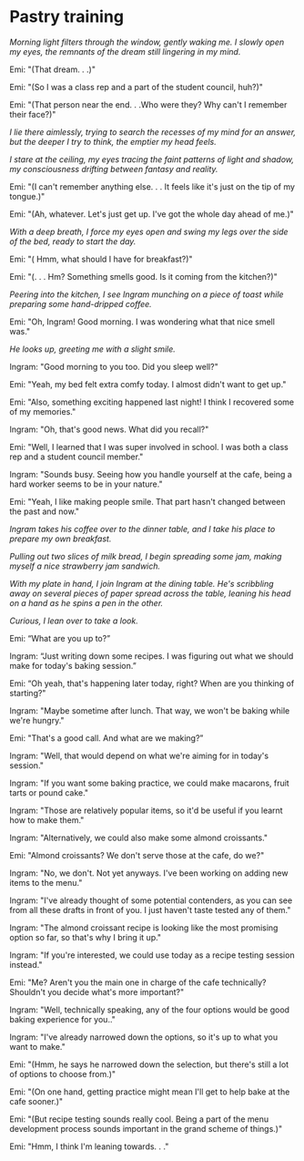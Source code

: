 # Pastry training
*Morning light filters through the window, gently waking me. I slowly open my eyes, the remnants of the dream still lingering in my mind.*

Emi: "(That dream. . .)"

Emi: "(So I was a class rep and a part of the student council, huh?)"

Emi: "(That person near the end. . .Who were they? Why can't I remember their face?)"

*I lie there aimlessly, trying to search the recesses of my mind for an answer, but the deeper I try to think, the emptier my head feels.*

*I stare at the ceiling, my eyes tracing the faint patterns of light and shadow, my consciousness drifting between fantasy and reality.*

Emi: "(I can't remember anything else. . . It feels like it's just on the tip of my tongue.)"

Emi: "(Ah, whatever. Let's just get up. I've got the whole day ahead of me.)"

*With a deep breath, I force my eyes open and swing my legs over the side of the bed, ready to start the day.*

Emi: "( Hmm, what should I have for breakfast?)"

Emi: "(. . . Hm? Something smells good. Is it coming from the kitchen?)"

*Peering into the kitchen, I see Ingram munching on a piece of toast while preparing some hand-dripped coffee.*

Emi: "Oh, Ingram! Good morning. I was wondering what that nice smell was."

*He looks up, greeting me with a slight smile.*

Ingram: "Good morning to you too.  Did you sleep well?"

Emi: "Yeah, my bed felt extra comfy today. I almost didn't want to get up."

Emi: "Also, something exciting happened last night! I think I recovered some of my memories."

Ingram: "Oh, that's good news. What did you recall?"

Emi: "Well, I learned that I was super involved in school. I was both a class rep and a student council member."

Ingram: "Sounds busy. Seeing how you handle yourself at the cafe, being a hard worker seems to be in your nature."

Emi: "Yeah, I like making people smile. That part hasn't changed between the past and now."

*Ingram takes his coffee over to the dinner table, and I take his place to prepare my own breakfast.*

*Pulling out two slices of milk bread, I begin spreading some jam, making myself a nice strawberry jam sandwich.*

*With my plate in hand, I join Ingram at the dining table. He's scribbling away on several pieces of paper spread across the table, leaning his head on a hand as he spins a pen in the other.*

*Curious, I lean over to take a look.*

Emi: “What are you up to?”

Ingram: “Just writing down some recipes. I was figuring out what we should make for today's baking session.”

Emi: “Oh yeah, that's happening later today, right? When are you thinking of starting?"

Ingram: "Maybe sometime after lunch. That way, we won't be baking while we're hungry."

Emi: "That's a good call. And what are we making?”

Ingram: "Well, that would depend on what we're aiming for in today's session."

Ingram: "If you want some baking practice, we could make macarons, fruit tarts or pound cake."

Ingram: "Those are relatively popular items, so it'd be useful if you learnt how to make them."

Ingram: "Alternatively, we could also make some almond croissants."

Emi: "Almond croissants? We don't serve those at the cafe, do we?"

Ingram: "No, we don't. Not yet anyways. I've been working on adding new items to the menu."

Ingram: "I've already thought of some potential contenders, as you can see from all these drafts in front of you. I just haven't taste tested any of them."

Ingram: "The almond croissant recipe is looking like the most promising option so far, so that's why I bring it up."

Ingram: "If you're interested, we could use today as a recipe testing session instead."

Emi: "Me? Aren't you the main one in charge of the cafe technically? Shouldn't you decide what's more important?"

Ingram: "Well, technically speaking, any of the four options would be good baking experience for you.."

Ingram: "I've already narrowed down the options, so it's up to what you want to make."

Emi: "(Hmm, he says he narrowed down the selection, but there's still a lot of options to choose from.)"

Emi: "(On one hand, getting practice might mean I'll get to help bake at the cafe sooner.)"

Emi: "(But recipe testing sounds really cool. Being a part of the menu development process sounds important in the grand scheme of things.)"

Emi: "Hmm, I think I'm leaning towards. . ."